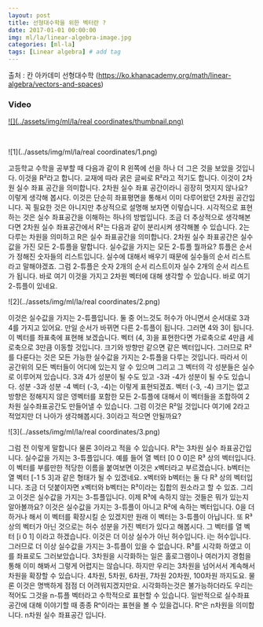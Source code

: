 ```yaml
---
layout: post
title: 선형대수학을 위한 벡터란 ?  
date: 2017-01-01 00:00:00
img: ml/la/linear-algebra-image.jpg
categories: [ml-la] 
tags: [Linear algebra] # add tag
---
```


출처 : 칸 아카데미 선형대수학 (https://ko.khanacademy.org/math/linear-algebra/vectors-and-spaces)

### Video 

[![](../assets/img/ml/la/real coordinates/thumbnail.png)](https://youtu.be/lCsjJbZHhHU)

<br>

![1](../assets/img/ml/la/real coordinates/1.png)

고등학교 수학을 공부할 때 다음과 같이 R 왼쪽에 선을 하나 더 그은 것을 보았을 것입니다.
이것을 R²라고 합니다. 교재에 따라 굵은 글씨로 R²라고 적기도 합니다.
이것이 2차원 실수 좌표 공간을 의미합니다.
2차원 실수 좌표 공간이라니 굉장히 멋지지 않나요?
이렇게 생각해 봅시다. 이것은 단순히 좌표평면을 통해서 이미 다루어왔던 2차원 공간입니다.
꼭 필요한 것은 아니지만 추상적으로 설명해 보자면 이렇습니다.
시각적으로 표현하는 것은 실수 좌표공간을 이해하는 하나의 방법입니다.
조금 더 추상적으로 생각해본다면 2차원 실수 좌표공간에서 R²는 다음과 같이 분리시켜 생각해볼 수 있습니다.
2는 다루는 차원을 의미하고 R은 실수 좌표공간을 의미합니다.
2차원 실수 좌표공간은 실수값을 가진 모든 2-튜플을 말합니다.
실수값을 가지는 모든 2-튜플 뭘까요? 
튜플은 순서가 정해진 숫자들의 리스트입니다.
실수에 대해서 배우기 때문에 실수들의 순서 리스트라고 말해야겠죠.
그럼 2-튜플은 숫자 2개의 순서 리스트이자 실수 2개의 순서 리스트가 됩니다.
바로 여기 이것을 가지고 2차원 벡터에 대해 생각할 수 있습니다. 바로 여기 2-튜플이 있네요.

![2](../assets/img/ml/la/real coordinates/2.png)

이것은 실수값을 가지는 2-튜플입니다. 
둘 중 어느것도 허수가 아니면서 순서대로 3과 4를 가지고 있어요. 
만일 순서가 바뀌면 다른 2-튜플이 됩니다. 
그러면 4와 3이 됩니다.
이 벡터를 좌표축에 표현해 보겠습니다. 
벡터 (4, 3)을 표현한다면 가로축으로 4만큼 세로축으로 3만큼 이동할 것입니다. 
크기와 방향만 같으면 같은 벡터입니다.
그러므로 R²를 다룬다는 것은 모든 가능한 실수값을 가지는 2-튜플을 다루는 것입니다. 
따라서 이 공간위의 모든 벡터들이 어디에 있는지 알 수 있으며 그리고 그 벡터의 각 성분들은 실수로 이루어져 있습니다. 
3과 4가 성분이 될 수도 있고 -3과 -4가 성분이 될 수도 있습니다. 
성분 -3과 성분 -4 벡터 (-3, -4)는 이렇게 표현되겠죠. 
벡터 (-3, -4) 크기는 없고 방향은 정해지지 않은 영벡터를 포함한 모든 2-튜플에 대해서 
이 벡터들을 조합하여 2차원 실수좌표공간도 만들어낼 수 있습니다. 
그럼 이것은 R²일 것입니다 여기에 2라고 적었지만 더 나아가 생각해봅시다. 3이라고 적으면 안될까요? 

![3](../assets/img/ml/la/real coordinates/3.png)

그럼 전 이렇게 말합니다 물론 3이라고 적을 수 있습니다.
R³는 3차원 실수 좌표공간입니다.
실수값을 가지는 3-튜플입니다. 
예를 들어 열 벡터 [0 0 0]은 R³ 상의 벡터입니다. 
이 벡터를 부를만한 적당한 이름을 붙여보면 이것은 x벡터라고 부르겠습니다. 
b벡터는 열 벡터 [-1 5 3]과 같은 형태가 될 수 있겠네요. 
x벡터와 b벡터는 둘 다 R³ 상의 벡터입니다. 
조금 더 덧붙이자면 x벡터와 b벡터는 R³이라는 집합의 원소라고 할 수 있죠. 
그리고 이것은 실수값을 가지는 3-튜플입니다. 
이제 R³에 속하지 않는 것들은 뭐가 있는지 알아볼까요? 
이것은 실수값을 가지는 3-튜플이 아니고 R²에 속하는 벡터입니다. 
0을 더하거나 해서 이 벡터를 확장시킬 순 있겠지만 원래 이 벡터는 3-튜플이 아닙니다. 
또 R³ 상의 벡터가 아닌 것으로는 허수 성분을 가진 벡터가 있다고 해봅시다. 
그 벡터를 열 벡터 [i 0 1] 이라고 하겠습니다. 
이것은 더 이상 실수가 아닌 허수입니다. 
i는 허수입니다. 그러므로 더 이상 실수값을 가지는 3-튜플이 있을 수 없습니다. 
R³를 시각화 하였고 이를 좌표로도 그러보았습니다. 3차원을 시각화하는 일은 홀로그램이나 여러가지 경험을 통해 이미 해봐서 그렇게 어렵지는 않습니다. 
하지만 우리는 3차원을 넘어서서 계속해서 차원을 확장할 수 있습니다.
4차원, 5차원, 6차원, 7차원 20차원, 100차원 까지도요. 물론 이것은 명백하게 점점 더 어려워지겠지만요. 
시각화하는것은 불가능하더라도 우리는 적어도 그것을 n-튜플 벡터라고 수학적으로 표현할 수 있습니다. 
일반적으로 실수좌표공간에 대해 이야기할 때 종종 Rⁿ이라는 표현을 볼 수 있을겁니다. Rⁿ은 n차원을 의미합니다. n차원 실수 좌표공간 입니다.
